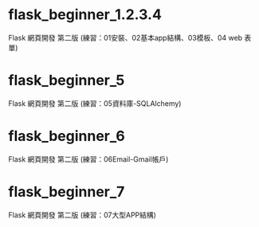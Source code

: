 ﻿# flask_beginner_1.2.3.4
Flask 網頁開發 第二版 (練習：01安裝、02基本app結構、03模板、04 web 表單)

# flask_beginner_5
Flask 網頁開發 第二版 (練習：05資料庫-SQLAlchemy)

# flask_beginner_6
Flask 網頁開發 第二版 (練習：06Email-Gmail帳戶)

# flask_beginner_7
Flask 網頁開發 第二版 (練習：07大型APP結構)